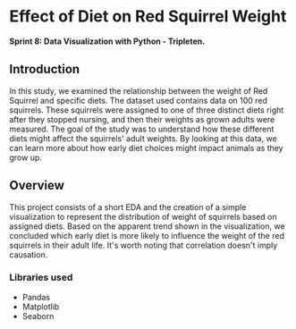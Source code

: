 # Effect of Diet on Red Squirrel Weight

**Sprint 8: Data Visualization with Python - Tripleten.**


## Introduction

In this study, we examined the relationship between the weight of Red Squirrel and specific diets. The dataset used contains data on 100 red squirrels. These squirrels were assigned to one of three distinct diets right after they stopped nursing, and then their weights as grown adults were measured. The goal of the study was to understand how these different diets might affect the squirrels' adult weights. By looking at this data, we can learn more about how early diet choices might impact animals as they grow up.

## Overview
This project consists of a short EDA and the creation of a simple visualization to represent the distribution of weight of squirrels based on assigned diets. Based on the apparent trend shown in the visualization, we concluded which early diet is more likely to influence the weight of the red squirrels in their adult life. It's worth noting that correlation doesn't imply causation. 

### Libraries used  
* Pandas
* Matplotlib
* Seaborn
